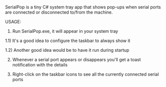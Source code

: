 SerialPop is a tiny C# system tray app that shows pop-ups when serial ports are connected or disconnected to/from the machine.

USAGE:
1) Run SerialPop.exe, it will appear in your system tray

1.1) It's a good idea to configure the taskbar to always show it

1.2) Another good idea would be to have it run during startup

2) Whenever a serial port appears or disappears you'll get a toast notification with the details

3) Right-click on the taskbar icons to see all the currently connected serial ports
